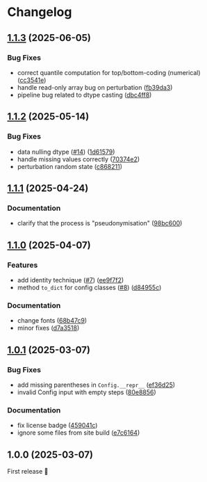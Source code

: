<!--
SPDX-FileCopyrightText: 2025 Aindo SpA

SPDX-License-Identifier: MIT
-->

# Changelog

## [1.1.3](https://github.com/aindo-com/aindo-anonymize/compare/v1.1.2...v1.1.3) (2025-06-05)


### Bug Fixes

* correct quantile computation for top/bottom-coding (numerical) ([cc3541e](https://github.com/aindo-com/aindo-anonymize/commit/cc3541eb02e7ec625303c34a3700951790d39451))
* handle read-only array bug on perturbation ([fb39da3](https://github.com/aindo-com/aindo-anonymize/commit/fb39da3d1f1068ba2115242671ad37d152b5d444))
* pipeline bug related to dtype casting ([dbc4ff8](https://github.com/aindo-com/aindo-anonymize/commit/dbc4ff8a51f0445932d926f98f74a499bd77fed9))

## [1.1.2](https://github.com/aindo-com/aindo-anonymize/compare/v1.1.1...v1.1.2) (2025-05-14)


### Bug Fixes

* data nulling dtype ([#14](https://github.com/aindo-com/aindo-anonymize/issues/14)) ([1d61579](https://github.com/aindo-com/aindo-anonymize/commit/1d61579894298d460272eb98b2f380b5bd7aa401))
* handle missing values correctly ([70374e2](https://github.com/aindo-com/aindo-anonymize/commit/70374e27aada43f628a0868397c82e3738ba74ac))
* perturbation random state ([c868211](https://github.com/aindo-com/aindo-anonymize/commit/c868211efe2c7f6e6d8f9aaef8a28b5f0f4b2c9d))

## [1.1.1](https://github.com/aindo-com/aindo-anonymize/compare/v1.1.0...v1.1.1) (2025-04-24)


### Documentation

* clarify that the process is "pseudonymisation" ([98bc600](https://github.com/aindo-com/aindo-anonymize/commit/98bc6008b64e15f498aaffb1eaebaafdb3997b6f))

## [1.1.0](https://github.com/aindo-com/aindo-anonymize/compare/v1.0.1...v1.1.0) (2025-04-07)


### Features

* add identity technique ([#7](https://github.com/aindo-com/aindo-anonymize/issues/7)) ([ee9f7f2](https://github.com/aindo-com/aindo-anonymize/commit/ee9f7f2dc1a74436cf92f85dcd6b6ff5cad7925e))
* method `to_dict` for config classes ([#8](https://github.com/aindo-com/aindo-anonymize/issues/8)) ([d84955c](https://github.com/aindo-com/aindo-anonymize/commit/d84955c0e69022d7000ee9317679d44ec1170b56))


### Documentation

* change fonts ([68b47c9](https://github.com/aindo-com/aindo-anonymize/commit/68b47c9eb48ad48f773136a1b868ddd20d782f57))
* minor fixes ([d7a3518](https://github.com/aindo-com/aindo-anonymize/commit/d7a3518760b9913f8f8dac29bd61d6f7d5e390ab))

## [1.0.1](https://github.com/aindo-com/aindo-anonymize/compare/v1.0.0...v1.0.1) (2025-03-07)


### Bug Fixes

* add missing parentheses in `Config.__repr__` ([ef36d25](https://github.com/aindo-com/aindo-anonymize/commit/ef36d25ed534f80e66e0ea4e2fb4b0b219ec35aa))
* invalid Config input with empty steps ([80e8856](https://github.com/aindo-com/aindo-anonymize/commit/80e8856546c0aced4b90a650bc3ee7afda35cb8f))


### Documentation

* fix license badge ([459041c](https://github.com/aindo-com/aindo-anonymize/commit/459041ca026ce435b39fddee1deccdcd89e5e08c))
* ignore some files from site build ([e7c6164](https://github.com/aindo-com/aindo-anonymize/commit/e7c616490a974aa15ed30101089e7deae8c1ad50))

## 1.0.0 (2025-03-07)

First release 🎉
